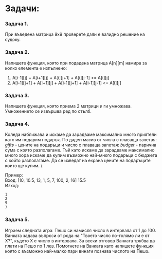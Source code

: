 # Задачи:

### Задача 1.

При въведена матрица 9х9 проверете дали е валидно решение на судоку.

### Задача 2.

Напишете функция, която при подадена матрица A[n][m] намира за колко елемента е изпълнено: 
   1) A[i-1][j] + A[i+1][j] + A[i][j+1] + A[i][j-1] <= A[i][j]
   2) A[i-1][j+1] + A[i+1][j] + A[i-1][j+1] + A[i-1][j-1] <= A[i][j]

### Задача 3.

Напишете функция, която приема 2 матрици и ги умножава. Умножението се извършва ред по стълб.

### Задача 4.

Коледа наближава и искаме да зарадваме максимално много приятели като им подарим подарък.
По даден масив от числа с плаваща запетая: *gifts* - цените на подаръци и число с плаваща запетая: *budget* - парична сума с която разполагаме. Тъй като искаме да зарадваме максимално много хора искаме да купим възможно най-много подаръци с бюджета с който разполагаме. Да се изведат на екрана цените на подаръците които ще купим. \

Пример: \
Вход: [10, 10.5, 13, 1, 5, 7, 100, 2, 16] 15.5 \
Изход:
```
1
2
5
7
```

### Задача 5.

Играем следната игра:
Пешо си намисля число в интервала от 1 до 100.
Ванката задава въпроси от рода на "Твоето число по-голямо ли е от X?", където X е число в интервала. За всеки отговор Ванката трябва да плати на Пешо по 1 лев. Помогнете на Ванката като напишете функция която с възможно най-малко пари винаги познава числото на Пешо.